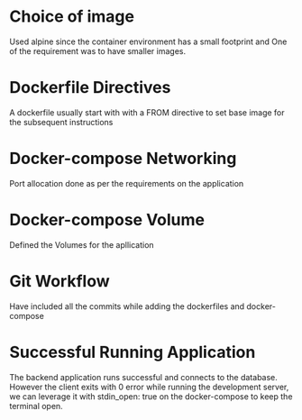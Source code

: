 # Choice of image
Used alpine since the container environment has a small footprint and One of the requirement was to have smaller images.

# Dockerfile Directives
A dockerfile usually start with with a FROM directive to set base image for the subsequent instructions

# Docker-compose Networking
Port allocation done as per the requirements on the application

# Docker-compose Volume
Defined the Volumes for the apllication

# Git Workflow
Have included all the commits while adding the dockerfiles and docker-compose

# Successful Running Application
The backend application runs successful and connects to the database. However the client exits with 0 error while running the development server, we can leverage it with stdin_open: true on the docker-compose to keep the terminal open.

